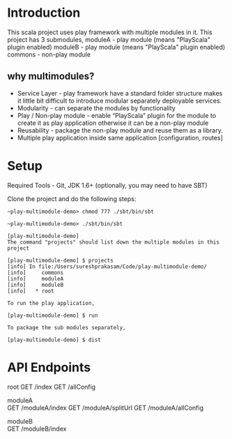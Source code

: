 
# Introduction

This scala project uses play framework with multiple modules in it. This project has 3 submodules,
moduleA - play module (means "PlayScala" plugin enabled)
moduleB - play module (means "PlayScala" plugin enabled)
commons - non-play module

## why multimodules?

* Service Layer - play framework have a standard folder structure makes it little bit difficult to introduce modular separately deployable services. 
* Modularity - can separate the modules by functionality 
* Play / Non-play module - enable “PlayScala” plugin for the module to create it as play application otherwise it can be a non-play module
* Reusability - package the non-play module and reuse them as a library.
* Multiple play application inside same application [configuration, routes]

# Setup

Required Tools - Git, JDK 1.6+ (optionally, you may need to have SBT)

Clone the project and do the following steps:

```
~play-multimodule-demo> chmod 777 ./sbt/bin/sbt

~play-multimodule-demo> ./sbt/bin/sbt

[play-multimodule-demo] 
The command "projects" should list down the multiple modules in this project

[play-multimodule-demo] $ projects
[info] In file:/Users/sureshprakasam/Code/play-multimodule-demo/
[info] 	   commons
[info] 	   moduleA
[info] 	   moduleB
[info] 	 * root

To run the play application,

[play-multimodule-demo] $ run

To package the sub modules separately,

[play-multimodule-demo] $ dist
```

# API Endpoints

root
GET /index
GET /allConfig

moduleA         
GET /moduleA/index
GET /moduleA/splitUrl
GET /moduleA/allConfig

moduleB         
GET /moduleB/index
